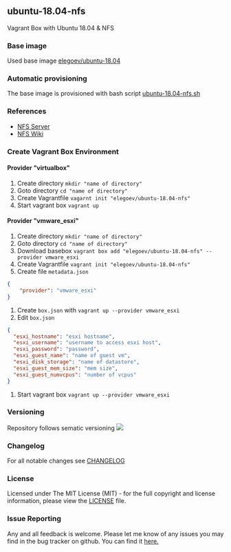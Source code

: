## ubuntu-18.04-nfs
Vagrant Box with Ubuntu 18.04 & NFS

### Base image
Used base image [elegoev/ubuntu-18.04](https://app.vagrantup.com/elegoev/boxes/ubuntu-18.04)

### Automatic provisioning
The base image is provisioned with bash script [ubuntu-18.04-nfs.sh](https://github.com/elegoev/vagrant-ubuntu/blob/master/vagrant-ubuntu1804-nfs/provisioning/ubuntu-18.04-nfs.sh)

### References
  - [NFS Server](https://vitux.com/install-nfs-server-and-client-on-ubuntu/)
  - [NFS Wiki](https://wiki.ubuntuusers.de/NFS/)

###  Create Vagrant Box Environment
#### Provider "virtualbox"
  1. Create directory `mkdir "name of directory"`
  1. Goto directory `cd "name of directory"`
  1. Create Vagrantfile `vagarnt init "elegoev/ubuntu-18.04-nfs"`
  1. Start vagrant box `vagrant up`

#### Provider "vmware_esxi"
  1. Create directory `mkdir "name of directory"`
  1. Goto directory `cd "name of directory"`
  1. Download basebox `vagrant box add "elegoev/ubuntu-18.04-nfs" --provider vmware_esxi`
  1. Create Vagrantfile `vagrant init "elegoev/ubuntu-18.04-nfs"`
  1. Create file `metadata.json`
  ```json
  {
      "provider": "vmware_esxi"
  }
  ```
  1. Create `box.json` with `vagrant up --provider vmware_esxi`
  1. Edit `box.json`
  ```json
  {
    "esxi_hostname": "esxi hostname",
    "esxi_username": "username to access esxi host",
    "esxi_password": "password",
    "esxi_guest_name": "name of guest vm",
    "esxi_disk_storage": "name of datastore",
    "esxi_guest_mem_size": "mem size",
    "esxi_guest_numvcpus": "number of vcpus"
  }
  ```
  1. Start vagrant box `vagrant up --provider vmware_esxi`


### Versioning
Repository follows sematic versioning  [![](https://img.shields.io/badge/semver-2.0.0-green.svg)](http://semver.org)

### Changelog
For all notable changes see [CHANGELOG](https://github.com/elegoev/basebox-ubuntu-18.04-nfs/blob/master/CHANGELOG.md)

### License
Licensed under The MIT License (MIT) - for the full copyright and license information, please view the [LICENSE](https://github.com/elegoev/basebox-ubuntu-18.04-nfs/blob/master/LICENSE) file.

### Issue Reporting
Any and all feedback is welcome.  Please let me know of any issues you may find in the bug tracker on github. You can find it [here. ](https://github.com/elegoev/basebox-ubuntu-18.04-nfs/issues)
